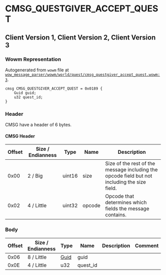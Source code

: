 # CMSG_QUESTGIVER_ACCEPT_QUEST

## Client Version 1, Client Version 2, Client Version 3

### Wowm Representation

Autogenerated from `wowm` file at [`wow_message_parser/wowm/world/quest/cmsg_questgiver_accept_quest.wowm:3`](https://github.com/gtker/wow_messages/tree/main/wow_message_parser/wowm/world/quest/cmsg_questgiver_accept_quest.wowm#L3).
```rust,ignore
cmsg CMSG_QUESTGIVER_ACCEPT_QUEST = 0x0189 {
    Guid guid;
    u32 quest_id;
}
```
### Header

CMSG have a header of 6 bytes.

#### CMSG Header

| Offset | Size / Endianness | Type   | Name   | Description |
| ------ | ----------------- | ------ | ------ | ----------- |
| 0x00   | 2 / Big           | uint16 | size   | Size of the rest of the message including the opcode field but not including the size field.|
| 0x02   | 4 / Little        | uint32 | opcode | Opcode that determines which fields the message contains.|

### Body

| Offset | Size / Endianness | Type | Name | Description | Comment |
| ------ | ----------------- | ---- | ---- | ----------- | ------- |
| 0x06 | 8 / Little | [Guid](../spec/packed-guid.md) | guid |  |  |
| 0x0E | 4 / Little | u32 | quest_id |  |  |

